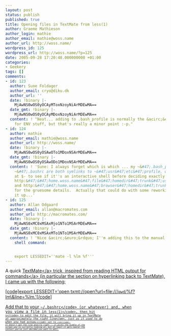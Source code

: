 ```yaml
---
layout: post
status: publish
published: true
title: Opening files in TextMate from less(1)
author: Graeme Mathieson
author_login: mathie
author_email: mathie@woss.name
author_url: http://woss.name/
wordpress_id: 125
wordpress_url: http://woss.name/?p=125
date: 2005-09-28 17:20:48.000000000 +01:00
categories:
- Geekery
tags: []
comments:
- id: 123
  author: Sune Foldager
  author_email: cryo@diku.dk
  author_url: ''
  date: !binary |-
    MjAwNS0wOS0yOCAyMToxNzoyNiArMDEwMA==
  date_gmt: !binary |-
    MjAwNS0wOS0yOCAyMDoxNzoyNiArMDEwMA==
  content: ! "Neat... adding to .bash_profile is normally the &acirc;&euro;&oelig;best&acirc;&euro;\x9D
    for ENV stuff, but that's really a minor point :-p."
- id: 124
  author: mathie
  author_email: mathie@woss.name
  author_url: http://woss.name/
  date: !binary |-
    MjAwNS0wOS0yOSAwOTo1MDoxNSArMDEwMA==
  date_gmt: !binary |-
    MjAwNS0wOS0yOSAwODo1MDoxNSArMDEwMA==
  content: ! 'Sune: I always forget which is which ... my ~&#47;.bash_profile and
    ~&#47;.bashrc are both symlinks to ~&#47;usr&#47;etc&#47;profile, which looks
    at $- to see if it''s an interactive shell before deciding exactly what to do.  See
    http:&#47;&#47;home.woss.name&#47;file&#47;homedir&#47;trunk&#47;usr&#47;etc&#47;profile
    and http:&#47;&#47;home.woss.name&#47;browser&#47;homedir&#47;trunk&#47;usr&#47;etc&#47;profile.d&#47;
    for the gruesome details.  Actually that could do with some reworking to speed
    it up...'
- id: 125
  author: Allan Odgaard
  author_email: allan@macromates.com
  author_url: http://macromates.com/
  date: !binary |-
    MjAwNS0xMC0xMSAxMjo1NTo1MSArMDEwMA==
  date_gmt: !binary |-
    MjAwNS0xMC0xMSAxMTo1NTo1MSArMDEwMA==
  content: ! 'Nice &acirc;&euro;&rdquo; I''m adding this to the manual using the ''mate''
    shell command:


    export LESSEDIT=''mate -l %lm %f'''
---
```

A quick <a href="http:&#47;&#47;macromates.com&#47;">TextMate<&#47;a> trick, inspired from reading <a href="http:&#47;&#47;macromates.com&#47;blog&#47;archives&#47;2005&#47;09&#47;28&#47;html-output-for-commands&#47;">HTML output for commands<&#47;a> (in particular the section on hyperlinking back to TextMate), I came up with the following:

[code]export LESSEDIT='open txmt\:&#47;&#47;open\?url=file\:&#47;&#47;&#47;`pwd`&#47;%f?lm\\&line=%lm.'[&#47;code]

Add that to your <code>~&#47;.bashrc<&#47;code> (or whatever) and, when you view a file in <code>less(1)<&#47;code>, then hit <code>v<&#47;code> to edit the file, it will bring it up in TextMate <em>at approximately the right line<&#47;em>, just as it used to do when you had <code>$VISUAL<&#47;code> set to <code>vim<&#47;code>.  It doesn't get the line exactly right -- it picks the middle of the screen you're currently looking at, but at least it gets nearer the context you've just decided you want to edit.
